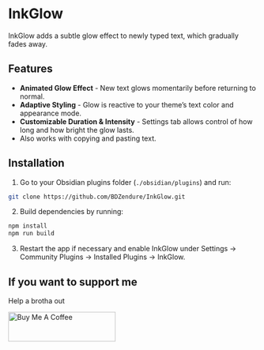 # InkGlow

InkGlow adds a subtle glow effect to newly typed text, which gradually fades away.  

## Features

- **Animated Glow Effect** - New text glows momentarily before returning to normal.
- **Adaptive Styling** - Glow is reactive to your theme’s text color and appearance mode. 
- **Customizable Duration & Intensity** - Settings tab allows control of how long and how bright the glow lasts.
- Also works with copying and pasting text. 

## Installation

1. Go to your Obsidian plugins folder (`./obsidian/plugins`) and run:
```bash
git clone https://github.com/BDZendure/InkGlow.git
```
2. Build dependencies by running:
```bash
npm install
npm run build
```
3. Restart the app if necessary and enable InkGlow under Settings → Community Plugins → Installed Plugins → InkGlow. 

## If you want to support me

Help a brotha out

<a href="https://buymeacoffee.com/bdzendure" target="_blank"><img src="https://cdn.buymeacoffee.com/buttons/v2/default-yellow.png" alt="Buy Me A Coffee" style="height: 60px !important;width: 217px !important;" ></a>

